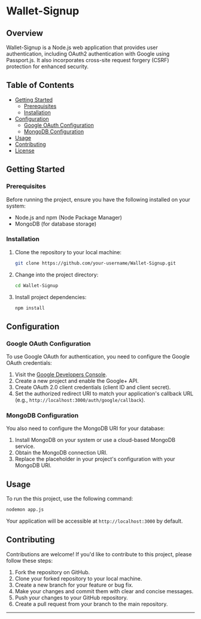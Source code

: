 # Wallet-Signup

## Overview

Wallet-Signup is a Node.js web application that provides user authentication, including OAuth2 authentication with Google using Passport.js. It also incorporates cross-site request forgery (CSRF) protection for enhanced security.

## Table of Contents

- [Getting Started](#getting-started)
  - [Prerequisites](#prerequisites)
  - [Installation](#installation)
- [Configuration](#configuration)
  - [Google OAuth Configuration](#google-oauth-configuration)
  - [MongoDB Configuration](#mongodb-configuration)
- [Usage](#usage)
- [Contributing](#contributing)
- [License](#license)

## Getting Started

### Prerequisites

Before running the project, ensure you have the following installed on your system:

- Node.js and npm (Node Package Manager)
- MongoDB (for database storage)

### Installation

1. Clone the repository to your local machine:

   ```bash
   git clone https://github.com/your-username/Wallet-Signup.git
   ```

2. Change into the project directory:

   ```bash
   cd Wallet-Signup
   ```

3. Install project dependencies:

   ```bash
   npm install
   ```

## Configuration

### Google OAuth Configuration

To use Google OAuth for authentication, you need to configure the Google OAuth credentials:

1. Visit the [Google Developers Console](https://console.developers.google.com/).
2. Create a new project and enable the Google+ API.
3. Create OAuth 2.0 client credentials (client ID and client secret).
4. Set the authorized redirect URI to match your application's callback URL (e.g., `http://localhost:3000/auth/google/callback`).

### MongoDB Configuration

You also need to configure the MongoDB URI for your database:

1. Install MongoDB on your system or use a cloud-based MongoDB service.
2. Obtain the MongoDB connection URI.
3. Replace the placeholder in your project's configuration with your MongoDB URI.

## Usage

To run the this project, use the following command:

```bash
nodemon app.js
```

Your application will be accessible at `http://localhost:3000` by default.

## Contributing

Contributions are welcome! If you'd like to contribute to this project, please follow these steps:

1. Fork the repository on GitHub.
2. Clone your forked repository to your local machine.
3. Create a new branch for your feature or bug fix.
4. Make your changes and commit them with clear and concise messages.
5. Push your changes to your GitHub repository.
6. Create a pull request from your branch to the main repository.

---
